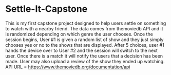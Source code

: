 # Settle-It-Capstone
This is my first capstone project designed to help users settle on something to watch with a nearby friend. The data comes from themoviedb API and it is randomized depending on which genre the user chooses. Once the session begins, User #1 is given a random list of show and they just simply chooses yes or no to the shows that are displayed. After 5 choices, user #1 hands the device over to User #2 and the session will switch to the next user. Once there is a match it will notify the users that a decision has been made. User may also upload a review of the show they ended up watching. API URL = https://www.themoviedb.org/documentation/api
